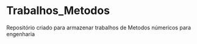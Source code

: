# Trabalhos_Metodos
Repositório criado para armazenar trabalhos de Metodos númericos para engenharia
